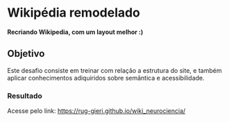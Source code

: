 # Wikipédia remodelado

**Recriando Wikipedia, com um layout melhor :)**

## Objetivo
Este desafio consiste em treinar com relação a estrutura do site, e também aplicar conhecimentos adiquiridos sobre semântica e acessibilidade.

### Resultado 
Acesse pelo link: https://rug-gieri.github.io/wiki_neurociencia/


